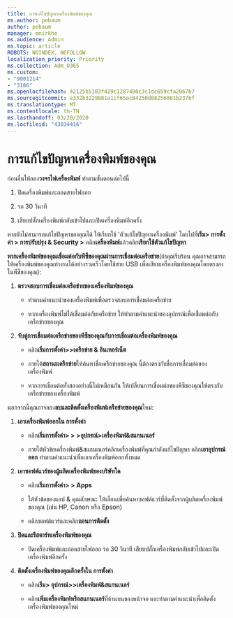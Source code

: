 ```yaml
---
title: การแก้ไขปัญหาเครื่องพิมพ์ของคุณ
ms.author: pebaum
author: pebaum
manager: mnirkhe
ms.audience: Admin
ms.topic: article
ROBOTS: NOINDEX, NOFOLLOW
localization_priority: Priority
ms.collection: Adm_O365
ms.custom:
- "9001214"
- "3186"
ms.openlocfilehash: 42125b5103f429c1287400c3c1dc659cfa2067b7
ms.sourcegitcommit: e332b3229881a1cf65ac84250d88256081b237bf
ms.translationtype: MT
ms.contentlocale: th-TH
ms.lasthandoff: 03/28/2020
ms.locfileid: "43034416"
---
```

# <a name="troubleshoot-your-printer"></a>การแก้ไขปัญหาเครื่องพิมพ์ของคุณ

ก่อนอื่นให้ลอง**วงจรไฟเครื่องพิมพ์** ทําตามขั้นตอนต่อไปนี้

1. ปิดเครื่องพิมพ์และถอดสายไฟออก

2. รอ 30 วินาที

3. เสียบปลั๊กเครื่องพิมพ์กลับเข้าไปและเปิดเครื่องพิมพ์อีกครั้ง

หากยังไม่สามารถแก้ไขปัญหาของคุณได้ ให้เรียกใช้ 'ตัวแก้ไขปัญหาเครื่องพิมพ์' โดยไปที่**เริ่ม> การตั้งค่า > การปรับปรุง & Security >** คลิก**เครื่องพิมพ์**แล้วคลิก**เรียกใช้ตัวแก้ไขปัญหา**

**หากเครื่องพิมพ์ของคุณเชื่อมต่อกับพีซีของคุณผ่านการเชื่อมต่อเครือข่าย**(ถ้าคุณรีบร้อน คุณอาจสามารถให้เครื่องพิมพ์ของคุณทํางานได้อย่างรวดเร็วโดยใช้สาย USB เพื่อเสียบเครื่องพิมพ์ของคุณโดยตรงลงในพีซีของคุณ):

1. **ตรวจสอบการเชื่อมต่อเครือข่ายของเครื่องพิมพ์ของคุณ**
    
    - ทําตามคําแนะนําของเครื่องพิมพ์เพื่อตรวจสอบการเชื่อมต่อเครือข่าย

    - หากเครื่องพิมพ์ไม่ได้เชื่อมต่อกับเครือข่าย ให้ทําตามคําแนะนําของอุปกรณ์เพื่อเชื่อมต่อกับเครือข่ายของคุณ

2. **จับคู่การเชื่อมต่อเครือข่ายของพีซีของคุณกับการเชื่อมต่อเครื่องพิมพ์ของคุณ**

    - คลิก**เริ่มการตั้งค่า>>เครือข่าย & อินเทอร์เน็ต**

    - ภายใต้**สถานะเครือข่าย**ให้ค้นหาชื่อเครือข่ายของคุณ นี้ต้องตรงกับชื่อการเชื่อมต่อของเครื่องพิมพ์

    - หากการเชื่อมต่อทั้งสองอย่างนี้ไม่เหมือนกัน ให้เปลี่ยนการเชื่อมต่อของพีซีของคุณให้ตรงกับเครือข่ายของเครื่องพิมพ์

นอกจากนี้คุณอาจลอง**ลบและติดตั้งเครื่องพิมพ์เครือข่ายของคุณ**ใหม่:

1. **เอาเครื่องพิมพ์ออกใน การตั้งค่า**

    - คลิก**เริ่มการตั้งค่า> > >อุปกรณ์>เครื่องพิมพ์&สแกนเนอร์**

    - ภายใต้หัวข้อเครื่องพิมพ์&สแกนเนอร์คลิกเครื่องพิมพ์ที่คุณกําลังแก้ไขปัญหา คลิก**เอาอุปกรณ์ออก** ทําตามคําแนะนําเพื่อเอาเครื่องพิมพ์ออกทั้งหมด

2. **เอาซอฟต์แวร์ของผู้ผลิตเครื่องพิมพ์ของบริษัทใด**

    - คลิก**เริ่มการตั้งค่า> > Apps**

    - ใต้หัวข้อของแอป & คุณลักษณะ ให้เลื่อนเพื่อค้นหาซอฟต์แวร์ที่ติดตั้งจากผู้ผลิตเครื่องพิมพ์ของคุณ (เช่น HP, Canon หรือ Epson)

    - คลิกซอฟต์แวร์และคลิก**ถอนการติดตั้ง**

3. **ปิดและรีสตาร์ทเครื่องพิมพ์ของคุณ**

    - ปิดเครื่องพิมพ์และถอดสายไฟออก รอ 30 วินาที เสียบปลั๊กเครื่องพิมพ์กลับเข้าไปและเปิดเครื่องพิมพ์อีกครั้ง

4. **ติดตั้งเครื่องพิมพ์ของคุณอีกครั้งใน การตั้งค่า**

    - คลิก**เริ่ม> อุปกรณ์>>เครื่องพิมพ์&สแกนเนอร์**
 
    - คลิก**เพิ่มเครื่องพิมพ์หรือสแกนเนอร์**ที่ด้านบนของหน้าจอ และทําตามคําแนะนําเพื่อติดตั้งเครื่องพิมพ์ของคุณใหม่
